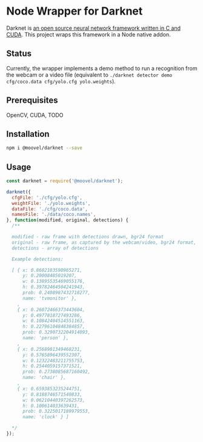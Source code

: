 # Node Wrapper for Darknet

Darknet is [an open source neural network framework written in C and CUDA](https://github.com/pjreddie/darknet).
This project wraps this framework in a Node native addon.

## Status

Currently, the wrapper implements a demo method to run a recognition from the webcam or a video file (equivalent to `./darknet detector demo cfg/coco.data cfg/yolo.cfg yolo.weights`).

## Prerequisites

OpenCV, CUDA, TODO

## Installation

```sh
npm i @moovel/darknet --save
```

## Usage

```js
const darknet = require('@moovel/darknet');

darknet({
  cfgFile: './cfg/yolo.cfg',
  weightFile: './yolo.weights',
  dataFile: './cfg/coco.data',
  namesFile: './data/coco.names',
}, function(modified, original, detections) {
  /**

  modified - raw frame with detections drawn, bgr24 format
  original - raw frame, as captured by the webcam/video, bgr24 format,
  detections - array of detections

  Example detections:

  [ { x: 0.8602103590965271,
      y: 0.20008485019207,
      w: 0.13895535469055176,
      h: 0.39782464504241943,
      prob: 0.2408987432718277,
      name: 'tvmonitor' },
    ,
    { x: 0.26072466373443604,
      y: 0.4977818727493286,
      w: 0.10842404514551163,
      h: 0.22796104848384857,
      prob: 0.3290732204914093,
      name: 'person' },
    ,
    { x: 0.2568981349468231,
      y: 0.5765896439552307,
      w: 0.12322483211755753,
      h: 0.2544059157371521,
      prob: 0.2738085687160492,
      name: 'chair' },
    ,
    { x: 0.6593853235244751,
      y: 0.8188746571540833,
      w: 0.06210440397262573,
      h: 0.100614033639431,
      prob: 0.3225017189979553,
      name: 'clock' } ]

  */
});
```
